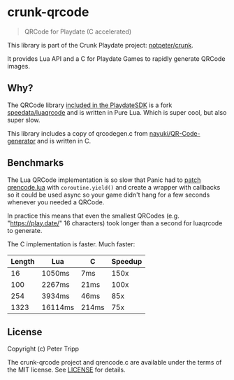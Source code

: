 # crunk-qrcode

> QRCode for Playdate (C accelerated)

This library is part of the Crunk Playdate project: [notpeter/crunk](http://github.com/notpeter/crunk).

It provides Lua API and a C for Playdate Games to rapidly generate QRCode images.

## Why?

The QRCode library [included in the PlaydateSDK](https://github.com/notpeter/playdate-luaqrcode)
is a fork [speedata/luaqrcode](https://github.com/speedata/luaqrcode) and
is written in Pure Lua. Which is super cool, but also super slow.

This library includes a copy of qrcodegen.c from
[nayuki/QR-Code-generator](https://github.com/nayuki/QR-Code-generator/tree/master/c)
and is written in C.

## Benchmarks

The Lua QRCode implementation is so slow that Panic had to
[patch qrencode.lua](https://github.com/notpeter/playdate-luaqrcode/commit/ecfb836fe7718773c4c5aa2633511b69d228ad97)
with `coroutine.yield()` and create a wrapper with callbacks so
it could be used async so your game didn't hang for a few seconds
whenever you needed a QRCode.

In practice this means that even the smallest QRCodes (e.g. "https://play.date/" 16 characters)
took longer than a second for luaqrcode to generate.

The C implementation is faster. Much faster:

Length | Lua     | C     |   Speedup
------ | --------| ------| ---------
16     | 1050ms  | 7ms   | 150x
100    | 2267ms  | 21ms  | 100x
254    | 3934ms  | 46ms  | 85x
1323   | 16114ms | 214ms | 75x

## License

Copyright (c) Peter Tripp

The crunk-qrcode project and qrencode.c are available under
the terms of the MIT license. See [LICENSE](LICENSE) for details.
